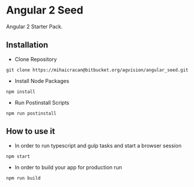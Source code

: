 # Angular 2 Seed

Angular 2 Starter Pack.

## Installation

* Clone Repository
```
git clone https://mihaicracan@bitbucket.org/agvision/angular_seed.git
```

* Install Node Packages

```
npm install
```

* Run Postinstall Scripts

```
npm run postinstall
```

## How to use it

* In order to run typescript and gulp tasks and start a browser session

```
npm start
```

* In order to build your app for production run

```
npm run build
```